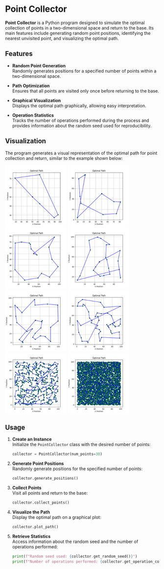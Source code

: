 # Point Collector

**Point Collector** is a Python program designed to simulate the optimal collection of points in a two-dimensional space and return to the base. Its main features include generating random point positions, identifying the nearest unvisited point, and visualizing the optimal path.

## Features

- **Random Point Generation**  
  Randomly generates positions for a specified number of points within a two-dimensional space.

- **Path Optimization**  
  Ensures that all points are visited only once before returning to the base.

- **Graphical Visualization**  
  Displays the optimal path graphically, allowing easy interpretation.

- **Operation Statistics**  
  Tracks the number of operations performed during the process and provides information about the random seed used for reproducibility.

## Visualization

The program generates a visual representation of the optimal path for point collection and return, similar to the example shown below:

<img src="https://raw.githubusercontent.com/rempetro/optimal-path/refs/heads/main/examples/005.png" alt="Optimal Path for 5 Points" width="200px">
<img src="https://raw.githubusercontent.com/rempetro/optimal-path/refs/heads/main/examples/010.png" alt="Optimal Path for  5 Points" width="200px">
<img src="https://raw.githubusercontent.com/rempetro/optimal-path/refs/heads/main/examples/015.png" alt="Optimal Path for 15 Points" width="200px">
<img src="https://raw.githubusercontent.com/rempetro/optimal-path/refs/heads/main/examples/020.png" alt="Optimal Path for 5 Points" width="200px">
<img src="https://raw.githubusercontent.com/rempetro/optimal-path/refs/heads/main/examples/025.png" alt="Optimal Path for 25 Points" width="200px">
<img src="https://raw.githubusercontent.com/rempetro/optimal-path/refs/heads/main/examples/050.png" alt="Optimal Path for 50 Points" width="200px">
<img src="https://raw.githubusercontent.com/rempetro/optimal-path/refs/heads/main/examples/500.png" alt="Optimal Path for 500 Points" width="200px">
<img src="https://raw.githubusercontent.com/rempetro/optimal-path/refs/heads/main/examples/5000.png" alt="Optimal Path for 500 Points" width="200px">

## Usage

1. **Create an Instance**  
   Initialize the `PointCollector` class with the desired number of points:
   ```python
   collector = PointCollector(num_points=30)

2. **Generate Point Positions**  
   Randomly generate positions for the specified number of points:
   ```python
   collector.generate_positions()
   
3. **Collect Points**  
   Visit all points and return to the base:
   ```python
   collector.collect_points()
   
4. **Visualize the Path**  
   Display the optimal path on a graphical plot:
   ```python
   collector.plot_path()
   
5. **Retrieve Statistics**  
   Access information about the random seed and the number of operations performed:
   ```python
   print(f"Random seed used: {collector.get_random_seed()}")
   print(f"Number of operations performed: {collector.get_operation_count()}
